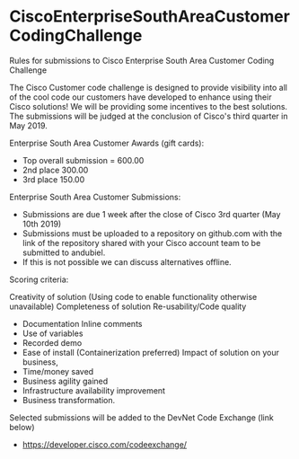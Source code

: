 # CiscoEnterpriseSouthAreaCustomerCodingChallenge
Rules for submissions to Cisco Enterprise South Area Customer Coding Challenge


The Cisco Customer code challenge is designed to provide visibility into all of the cool code our customers have developed to enhance using their Cisco solutions! We will be providing some incentives to the best solutions. The submissions will be judged at the conclusion of Cisco's third quarter in May 2019.

Enterprise South Area Customer Awards (gift cards): 
* Top overall submission = 600.00
* 2nd place 300.00
* 3rd place 150.00

Enterprise South Area Customer Submissions:

* Submissions are due 1 week after the close of Cisco 3rd quarter (May 10th 2019)
* Submissions must be uploaded to a repository on github.com with the link of the repository shared with your Cisco account team to be submitted to andubiel. 
* If this is not possible we can discuss alternatives offline.

Scoring criteria:

Creativity of solution (Using code to enable functionality otherwise unavailable)
Completeness of solution Re-usability/Code quality
* Documentation Inline comments
* Use of variables
* Recorded demo
* Ease of install (Containerization preferred)
Impact of solution on your business,
* Time/money saved
* Business agility gained
* Infrastructure availability improvement
* Business transformation.

Selected submissions will be added to the DevNet Code Exchange (link below)
* https://developer.cisco.com/codeexchange/

